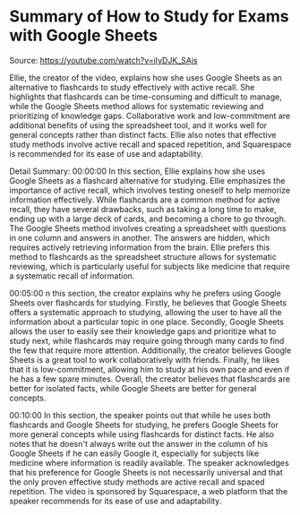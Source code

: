 # Summary of How to Study for Exams with Google Sheets

Source: https://youtube.com/watch?v=iIyDJK_SAjs

Ellie, the creator of the video, explains how she uses Google Sheets as an alternative to flashcards to study effectively with active recall. She highlights that flashcards can be time-consuming and difficult to manage, while the Google Sheets method allows for systematic reviewing and prioritizing of knowledge gaps. Collaborative work and low-commitment are additional benefits of using the spreadsheet tool, and it works well for general concepts rather than distinct facts. Ellie also notes that effective study methods involve active recall and spaced repetition, and Squarespace is recommended for its ease of use and adaptability.

Detail Summary: 
00:00:00
In this section, Ellie explains how she uses Google Sheets as a flashcard alternative for studying. Ellie emphasizes the importance of active recall, which involves testing oneself to help memorize information effectively. While flashcards are a common method for active recall, they have several drawbacks, such as taking a long time to make, ending up with a large deck of cards, and becoming a chore to go through. The Google Sheets method involves creating a spreadsheet with questions in one column and answers in another. The answers are hidden, which requires actively retrieving information from the brain. Ellie prefers this method to flashcards as the spreadsheet structure allows for systematic reviewing, which is particularly useful for subjects like medicine that require a systematic recall of information.

00:05:00
n this section, the creator explains why he prefers using Google Sheets over flashcards for studying. Firstly, he believes that Google Sheets offers a systematic approach to studying, allowing the user to have all the information about a particular topic in one place. Secondly, Google Sheets allows the user to easily see their knowledge gaps and prioritize what to study next, while flashcards may require going through many cards to find the few that require more attention. Additionally, the creator believes Google Sheets is a great tool to work collaboratively with friends. Finally, he likes that it is low-commitment, allowing him to study at his own pace and even if he has a few spare minutes. Overall, the creator believes that flashcards are better for isolated facts, while Google Sheets are better for general concepts.

00:10:00
In this section, the speaker points out that while he uses both flashcards and Google Sheets for studying, he prefers Google Sheets for more general concepts while using flashcards for distinct facts. He also notes that he doesn't always write out the answer in the column of his Google Sheets if he can easily Google it, especially for subjects like medicine where information is readily available. The speaker acknowledges that his preference for Google Sheets is not necessarily universal and that the only proven effective study methods are active recall and spaced repetition. The video is sponsored by Squarespace, a web platform that the speaker recommends for its ease of use and adaptability.

